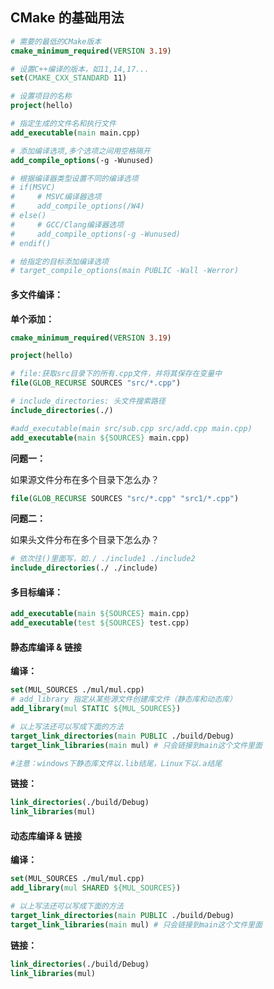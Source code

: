## CMake 的基础用法

```cmake
# 需要的最低的CMake版本
cmake_minimum_required(VERSION 3.19)

# 设置C++编译的版本，如11,14,17...
set(CMAKE_CXX_STANDARD 11)

# 设置项目的名称
project(hello)

# 指定生成的文件名和执行文件
add_executable(main main.cpp)

# 添加编译选项,多个选项之间用空格隔开
add_compile_options(-g -Wunused)

# 根据编译器类型设置不同的编译选项
# if(MSVC)
#     # MSVC编译器选项
#     add_compile_options(/W4)
# else()
#     # GCC/Clang编译器选项
#     add_compile_options(-g -Wunused)
# endif()

# 给指定的目标添加编译选项
# target_compile_options(main PUBLIC -Wall -Werror)
```



#### 多文件编译：

**单个添加：**

```cmake
cmake_minimum_required(VERSION 3.19)

project(hello)

# file:获取src目录下的所有.cpp文件，并将其保存在变量中
file(GLOB_RECURSE SOURCES "src/*.cpp")

# include_directories: 头文件搜索路径
include_directories(./)

#add_executable(main src/sub.cpp src/add.cpp main.cpp)
add_executable(main ${SOURCES} main.cpp)
```



**问题一：**

如果源文件分布在多个目录下怎么办？

```cmake
file(GLOB_RECURSE SOURCES "src/*.cpp" "src1/*.cpp")
```



**问题二：**

如果头文件分布在多个目录下怎么办？

```cmake
# 依次往()里面写，如./ ./include1 ./include2
include_directories(./ ./include)
```



#### 多目标编译：

```cmake
add_executable(main ${SOURCES} main.cpp)
add_executable(test ${SOURCES} test.cpp)
```



#### 静态库编译 & 链接



**编译：**

```cmake
set(MUL_SOURCES ./mul/mul.cpp)
# add_library 指定从某些源文件创建库文件（静态库和动态库）
add_library(mul STATIC ${MUL_SOURCES})

# 以上写法还可以写成下面的方法
target_link_directories(main PUBLIC ./build/Debug)
target_link_libraries(main mul) # 只会链接到main这个文件里面

#注意：windows下静态库文件以.lib结尾，Linux下以.a结尾
```

**链接：**

```cmake
link_directories(./build/Debug)
link_libraries(mul)
```



#### 动态库编译 & 链接

**编译：**

```cmake
set(MUL_SOURCES ./mul/mul.cpp)
add_library(mul SHARED ${MUL_SOURCES})

# 以上写法还可以写成下面的方法
target_link_directories(main PUBLIC ./build/Debug)
target_link_libraries(main mul) # 只会链接到main这个文件里面
```

**链接：**

```cmake
link_directories(./build/Debug)
link_libraries(mul)
```

